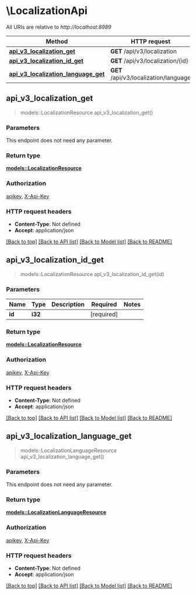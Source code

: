 # \LocalizationApi

All URIs are relative to *http://localhost:8989*

Method | HTTP request | Description
------------- | ------------- | -------------
[**api_v3_localization_get**](LocalizationApi.md#api_v3_localization_get) | **GET** /api/v3/localization | 
[**api_v3_localization_id_get**](LocalizationApi.md#api_v3_localization_id_get) | **GET** /api/v3/localization/{id} | 
[**api_v3_localization_language_get**](LocalizationApi.md#api_v3_localization_language_get) | **GET** /api/v3/localization/language | 



## api_v3_localization_get

> models::LocalizationResource api_v3_localization_get()


### Parameters

This endpoint does not need any parameter.

### Return type

[**models::LocalizationResource**](LocalizationResource.md)

### Authorization

[apikey](../README.md#apikey), [X-Api-Key](../README.md#X-Api-Key)

### HTTP request headers

- **Content-Type**: Not defined
- **Accept**: application/json

[[Back to top]](#) [[Back to API list]](../README.md#documentation-for-api-endpoints) [[Back to Model list]](../README.md#documentation-for-models) [[Back to README]](../README.md)


## api_v3_localization_id_get

> models::LocalizationResource api_v3_localization_id_get(id)


### Parameters


Name | Type | Description  | Required | Notes
------------- | ------------- | ------------- | ------------- | -------------
**id** | **i32** |  | [required] |

### Return type

[**models::LocalizationResource**](LocalizationResource.md)

### Authorization

[apikey](../README.md#apikey), [X-Api-Key](../README.md#X-Api-Key)

### HTTP request headers

- **Content-Type**: Not defined
- **Accept**: application/json

[[Back to top]](#) [[Back to API list]](../README.md#documentation-for-api-endpoints) [[Back to Model list]](../README.md#documentation-for-models) [[Back to README]](../README.md)


## api_v3_localization_language_get

> models::LocalizationLanguageResource api_v3_localization_language_get()


### Parameters

This endpoint does not need any parameter.

### Return type

[**models::LocalizationLanguageResource**](LocalizationLanguageResource.md)

### Authorization

[apikey](../README.md#apikey), [X-Api-Key](../README.md#X-Api-Key)

### HTTP request headers

- **Content-Type**: Not defined
- **Accept**: application/json

[[Back to top]](#) [[Back to API list]](../README.md#documentation-for-api-endpoints) [[Back to Model list]](../README.md#documentation-for-models) [[Back to README]](../README.md)

